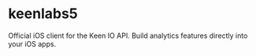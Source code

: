 # keenlabs5
Official iOS client for the Keen IO API. Build analytics features directly into your iOS apps.
